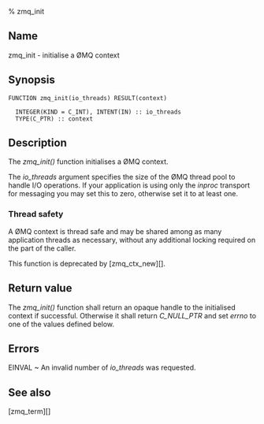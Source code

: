 % zmq_init


Name
----

zmq_init - initialise a ØMQ context


Synopsis
--------

~~~{.synopsis}
FUNCTION zmq_init(io_threads) RESULT(context)

  INTEGER(KIND = C_INT), INTENT(IN) :: io_threads
  TYPE(C_PTR) :: context
~~~


Description
-----------

The *zmq_init()* function initialises a ØMQ context.

The _io_threads_ argument specifies the size of the ØMQ thread pool to handle
I/O operations. If your application is using only the _inproc_ transport for
messaging you may set this to zero, otherwise set it to at least one.

### Thread safety

A ØMQ context is thread safe and may be shared among as many application
threads as necessary, without any additional locking required on the part of
the caller.

This function is deprecated by [zmq_ctx_new][].


Return value
------------

The *zmq_init()* function shall return an opaque handle to the initialised
context if successful. Otherwise it shall return _C_NULL_PTR_ and set _errno_
to one of the values defined below.


Errors
------

EINVAL
  ~ An invalid number of _io_threads_ was requested.


See also
--------

[zmq_term][]

